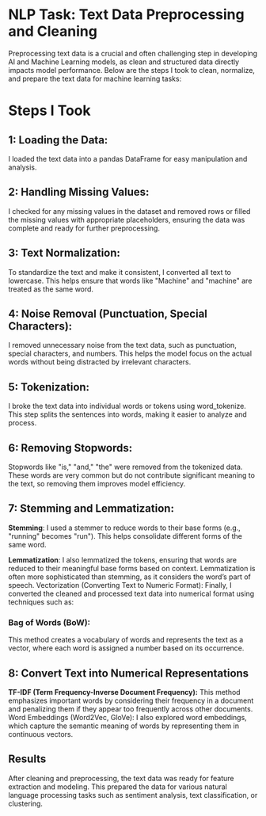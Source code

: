 # NLP Task: Text Data Preprocessing and Cleaning
Preprocessing text data is a crucial and often challenging step in developing AI and Machine Learning models, as clean and structured data directly impacts model performance. Below are the steps I took to clean, normalize, and prepare the text data for machine learning tasks:

# Steps I Took
## 1: Loading the Data:
I loaded the text data into a pandas DataFrame for easy manipulation and analysis.

## 2: Handling Missing Values:
I checked for any missing values in the dataset and removed rows or filled the missing values with appropriate placeholders, ensuring the data was complete and ready for further preprocessing.

## 3: Text Normalization:
To standardize the text and make it consistent, I converted all text to lowercase. This helps ensure that words like "Machine" and "machine" are treated as the same word.

## 4: Noise Removal (Punctuation, Special Characters):
I removed unnecessary noise from the text data, such as punctuation, special characters, and numbers. This helps the model focus on the actual words without being distracted by irrelevant characters.

## 5: Tokenization:
I broke the text data into individual words or tokens using word_tokenize. This step splits the sentences into words, making it easier to analyze and process.

## 6: Removing Stopwords:
Stopwords like "is," "and," "the" were removed from the tokenized data. These words are very common but do not contribute significant meaning to the text, so removing them improves model efficiency.

## 7: Stemming and Lemmatization:

**Stemming**: I used a stemmer to reduce words to their base forms (e.g., "running" becomes "run"). This helps consolidate different forms of the same word.

**Lemmatization**: I also lemmatized the tokens, ensuring that words are reduced to their meaningful base forms based on context. Lemmatization is often more sophisticated than stemming, as it considers the word’s part of speech.
Vectorization (Converting Text to Numeric Format):
Finally, I converted the cleaned and processed text data into numerical format using techniques such as:

### Bag of Words (BoW): 
This method creates a vocabulary of words and represents the text as a vector, where each word is assigned a number based on its occurrence.

## 8: Convert Text into Numerical Representations
**TF-IDF (Term Frequency-Inverse Document Frequency):** This method emphasizes important words by considering their frequency in a document and penalizing them if they appear too frequently across other documents.
Word Embeddings (Word2Vec, GloVe): I also explored word embeddings, which capture the semantic meaning of words by representing them in continuous vectors.

## Results
After cleaning and preprocessing, the text data was ready for feature extraction and modeling. This prepared the data for various natural language processing tasks such as sentiment analysis, text classification, or clustering.
